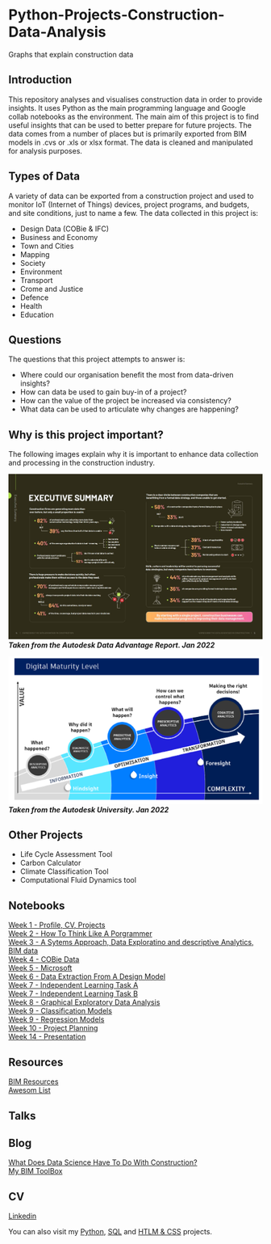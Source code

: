 # Python-Projects-Construction-Data-Analysis
Graphs that explain construction data

## Introduction 
This repository analyses and visualises construction data in order to provide insights. It uses Python as the main programming language and Google collab notebooks as the environment. The main aim of this project is to find useful insights that can be used to better prepare for future projects. The data comes from a number of places but is primarily exported from BIM models in .cvs or .xls  or xlsx format. The data is cleaned and manipulated for analysis purposes. 

## Types of Data
A variety of data can be exported from a construction project and used to monitor IoT (Internet of Things) devices, project programs, and budgets, and site conditions, just to name a few. The data collected in this project is:<br>
* Design Data (COBie & IFC)
* Business and Economy
* Town and Cities
* Mapping
* Society
* Environment
* Transport
* Crome and Justice
* Defence
* Health
* Education

## Questions
The questions that this project attempts to answer is:<br>
* Where could our organisation benefit the most from data-driven insights?<br>
* How can data be used to gain buy-in of a project?<br>
* How can the value of the project be increased via consistency?<br>
* What data can be used to articulate why changes are happening?<br>

## Why is this project important?
The following images explain why it is important to enhance data collection and processing in the construction industry. <br>

![](https://github.com/natnew/Python-Projects-Construction-Data-Analysis/blob/main/Autodesk%20Data%20REPORT.JPG)
***Taken from the Autodesk Data Advantage Report. Jan 2022***

![](https://github.com/natnew/Python-Projects-Construction-Data-Analysis/blob/main/DIGITAL%20MATURITY%20LEVEL%20BIM.png)
***Taken from the Autodesk University. Jan 2022***

## Other Projects
* Life Cycle Assessment Tool
* Carbon Calculator
* Climate Classification Tool
* Computational Fluid Dynamics tool

## Notebooks
[Week 1 - Profile, CV, Projects](https://www.linkedin.com/in/natasha-newbold/)<br>
[Week 2 - How To Think Like A Porgrammer]()<br>
[Week 3 - A Sytems Approach, Data Exploratino and descriptive Analytics, BIM data]()<br>
[Week 4 - COBie Data]()<br>
[Week 5 - Microsoft]()<br>
[Week 6 - Data Extraction From A Design Model]()<br>
[Week 7 - Independent Learning Task A](https://github.com/natnew/Python-Projects-Construction-Data-Analysis/blob/main/Data_Science_BootCamp_Working_With_Data_in_Python_Week_7.ipynb)<br>
[Week 7 - Independent Learning Task B](https://github.com/natnew/Python-Projects-Construction-Data-Analysis/blob/main/Data_Science_BootCamp_Working_With_Data_in_Python_Week_7_Task_B.ipynb)<br>
[Week 8 - Graphical Exploratory Data Analysis](https://github.com/natnew/Python-Projects-Construction-Data-Analysis/blob/main/Data_Science_BootCamp_Working_With_Data_in_Python_Week_8.ipynb)<br>
[Week 9 - Classification Models]()<br>
[Week 9 - Regression Models]()<br>
[Week 10 - Project Planning]()<br>
[Week 14 - Presentation]()<br>

## Resources
[BIM Resources](https://github.com/natnew/BIM-Resources)<br>
[Awesom List](https://github.com/natnew/Awesome)


## Talks


## Blog
[What Does Data Science Have To Do With Construction?](https://github.com/natnew/Construction)<br>
[My BIM ToolBox](https://github.com/natnew/My-BIM-Toolbox)<br>

## CV
[Linkedin](https://www.linkedin.com/in/natasha-newbold/)<br>

You can also visit my [Python](https://github.com/natnew/100-Python-Projects), [SQL](https://github.com/natnew/SQL-Cheatsheet) and [HTLM & CSS](https://github.com/natnew/100-HTML-And-CSS-Projects) projects.

